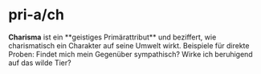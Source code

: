 # pri-a/ch

**Charisma** ist ein \*\*geistiges Primärattribut\*\* und beziffert, wie charismatisch ein Charakter auf seine Umwelt wirkt.
Beispiele für direkte Proben: Findet mich mein Gegenüber sympathisch? Wirke ich beruhigend auf das wilde Tier?
